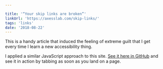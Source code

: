 ```yaml
---

title: '“Your skip links are broken”'
linkUrl: 'https://axesslab.com/skip-links/'
tags: 'links'
date: '2018-08-22'
---
```


This is a handy article that induced the feeling of extreme guilt that I get every time I learn a new accessibility thing.

I applied a similar JavaScript approach to this site. [See it here in GitHub](https://github.com/hankchizljaw/hankchizljaw.io/blob/master/assets/js/main.js#L23) and see it in action by tabbing as soon as you land on a page.

